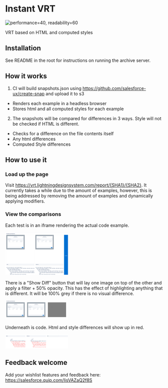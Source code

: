 # Instant VRT

<img src="https://portioncontrol.herokuapp.com/pie.png?size=250x250&performance=40&readabilty=60" alt="performance=40, readability=60" width=125 height=125 />

VRT based on HTML and computed styles

## Installation

See README in the root for instructions on running the archive server.

## How it works

1. CI will build snapshots.json using https://github.com/salesforce-ux/create-snap and upload it to s3
  * Renders each example in a headless browser
  * Stores html and all computed styles for each example

2. The snapshots will be compared for differences in 3 ways. Style will not be checked if HTML is different.
  * Checks for a difference on the file contents itself
  * Any html differences
  * Computed Style differences

## How to use it

### Load up the page
Visit https://vrt.lightningdesignsystem.com/report/{SHA1}/{SHA2}. It currently takes a while due to the amount of examples, however, this is being addressed by removing the amount of examples and dynamically applying modifiers.

### View the comparisons
Each test is in an iframe rendering the actual code example.

<img src="docs/example1.png" alt="example of iframes next to each other" width="200px"/>

There is a "Show Diff" button that will lay one image on top of the other and apply a filter + 50% opacity. This has the effect of highlighting anything that is different. It will be 100% grey if there is no visual difference.

<img src="docs/example2.png" alt="example of Show Diff button pressed with filter applied" width="200px" />

Underneath is code. Html and style differences will show up in red.

<img src="docs/example3.png" alt="example of code color highlighting" width="200px" />

## Feedback welcome

Add your wishlist features and feedback here: https://salesforce.quip.com/lisVAZaQ2f8S

